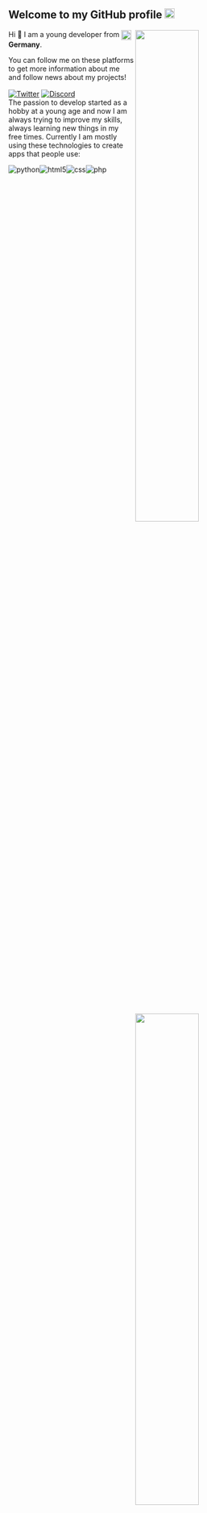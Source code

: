 <h2>Welcome to my GitHub profile <img src="https://media.giphy.com/media/Q7LHmoFwVP6Yc1swZs/giphy.gif" height="20px"></h2>

<img width="50%" align="right" src="https://github-readme-stats.vercel.app/api?username=abloit&count_private=true&show_icons=true&theme=algolia&include_all_commits=true">
<img width="50%" height="1px" align="right" src="https://i.imgur.com/DkKayja.png">
<img width="50%" align="right" src="https://github-readme-stats.vercel.app/api/top-langs/?username=abloit&theme=algolia&layout=compact">

Hi 👋 I am a young developer from <img width="20" align="center" src="https://www.flaticon.com/svg/static/icons/svg/330/330523.svg"> **Germany**.

You can follow me on these platforms to get more information about me and follow news about my projects!

<a href="https://twitter.com/absoft1" target="_blank"><img align="center" alt="Twitter" src="https://img.shields.io/badge/-Twitter-1DA1F2?style=flat-square&logo=twitter&logoColor=white" /></a> <a href="https://discord.com/users/711342691656532021/" target="_blank"><img align="center" alt="Discord" src="https://img.shields.io/badge/-Discord-7289DA?style=flat-square&logo=discord&logoColor=white" /></a>
<br>
The passion to develop started as a hobby at a young age and now I am always trying to improve my skills, always learning new things in my free times. Currently I am mostly using these technologies to create apps that people use:

<img alt="python" align="center" src="https://img.shields.io/badge/-Python-0076B6?style=flat-square&logo=python&logoColor=white"/><img alt="html5" align="center" src="https://img.shields.io/badge/-HTML5-E34F26?style=flat-square&logo=html5&logoColor=white"/><img alt="css" align="center" src="https://img.shields.io/badge/-CSS3-17A89F?style=flat-square&logo=css3&logoColor=white"/><img alt="php" align="center" src="https://img.shields.io/badge/-PHP-833BAA?style=flat-square&logo=php&logoColor=white"/>
